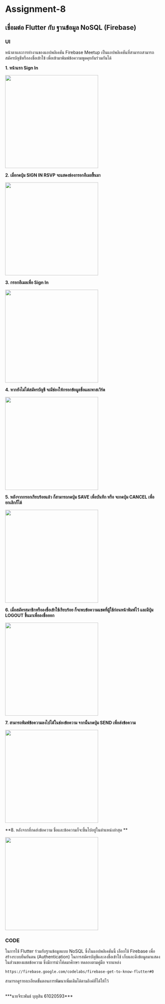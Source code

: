 # Assignment-8

## เชื่อมต่อ Flutter กับ ฐานข้อมูล NoSQL (Firebase) ##

### UI
หน้าตาและการทำงานของแอปพลิเคชัน Firebase Meetup 
เป็นแอปพลิเคชันที่สามารถสามารถสมัครบัญชีหรือลงชื่อเข้าใข้ เพื่อเข้ามาพิมพ์ข้อความพูดคุยกันร่วมกันได้

**1. หน้าแรก Sign In**

<img src="https://github.com/OhmMiee/Assignment-8/blob/15a2ea9ff5518e3f8036b02ed9b71694bea29c66/app-screenshot/Screenshot_1634243231.png" width="300">
<br>

**2. เมื่อกดปุ่ม SIGN IN RSVP จะแสดงช่องกรอกอีเมลขื้นมา**

<img src="https://github.com/OhmMiee/Assignment-8/blob/15a2ea9ff5518e3f8036b02ed9b71694bea29c66/app-screenshot/Screenshot_1634243287.png" width="300">
<br>

**3. กรอกอีเมลเพื่อ Sign In**

<img src="https://github.com/OhmMiee/Assignment-8/blob/15a2ea9ff5518e3f8036b02ed9b71694bea29c66/app-screenshot/Screenshot_1634243311.png" width="300">
<br>

**4. หากยังไม่ได้สมัครบัญชี จะมีช่องให้กรอกข้อมูลชื่อและพาสเวิร์ด**

<img src="https://github.com/OhmMiee/Assignment-8/blob/15a2ea9ff5518e3f8036b02ed9b71694bea29c66/app-screenshot/Screenshot_1634243318.png" width="300">
<br>

**5. หลังจากกรอกเรียบร้อยแล้ว ก็สามารถกดปุ่ม SAVE เพื่อบันทึก หรือ จะกดปุ่ม CANCEL เพื่อยกเลิกก็ได้**

<img src="https://github.com/OhmMiee/Assignment-8/blob/15a2ea9ff5518e3f8036b02ed9b71694bea29c66/app-screenshot/Screenshot_1634243346.png" width="300">
<br>

**6. เมื่อสมัครสมาชิกหรือลงชื่อเข้าใช้เรียบร้อย ก็จะพบข้อความแชตที่ผู้ใช้ก่อนหน้าพิมพ์ไว้ และมีปุ่ม LOGOUT ขึ้นมาเพื่อลงชื่อออก**

<img src="https://github.com/OhmMiee/Assignment-8/blob/15a2ea9ff5518e3f8036b02ed9b71694bea29c66/app-screenshot/Screenshot_1634243357.png" width="300">
<br>

**7. สามารถพิมพ์ข้อความลงไปได้ในช่องข้อความ จากนั้นกดปุ่ม SEND เพื่อส่งข้อความ**

<img src="https://github.com/OhmMiee/Assignment-8/blob/15a2ea9ff5518e3f8036b02ed9b71694bea29c66/app-screenshot/Screenshot_1634243375.png" width="300">
<br>

**8. หลังจากที่กดส่งข้อความ ชื่อและข้อความก็จะขึ้นไปอยู่ในตำแหน่งล่าสุด **

<img src="https://github.com/OhmMiee/Assignment-8/blob/15a2ea9ff5518e3f8036b02ed9b71694bea29c66/app-screenshot/Screenshot_1634243444.png" width="300">
<br>

### CODE
ในการใช้ Flutter ร่วมกับฐานข้อมูลแบบ NoSQL ซึ่งในแอปพลิเคชันนี้ เลือกใช้ Firebase เพื่อสร้างระบบยืนยันตน (Authentication) ในการสมัครบัญชีและลงชื่อเข้าใช้ เก็บและดึงข้อมูลมาแสดงในส่วนของแชตข้อความ
ซึ่งมีการนำโค้ดมาศึกษา ทดลองตามคู่มือ จากแหล่ง
```
https://firebase.google.com/codelabs/firebase-get-to-know-flutter#0
```
สามารถดูรายละเอียดขั้นตอนการพัฒนาเพิ่มเติมได้ตามลิงค์ที่ได้ให้ไว้

<br>
***นายจีระพันธ์ บุญสิน 61020593***
